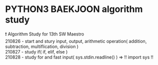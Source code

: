 # PYTHON3 BAEKJOON algorithm study

❗ Algorithm Study for 13th SW Maestro    
210826 - start and stury input, output, arithmetic operation( addition, subtraction, multiflication, division )   
210827 - study if( if, elif, else )   
210828 - study for and fast input( sys.stdin.readline() ) => !! import sys !!
